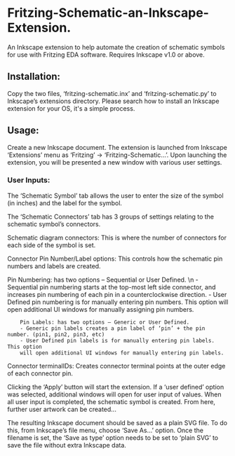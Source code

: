 # Fritzing-Schematic-an-Inkscape-Extension.

An Inkscape extension to help automate the creation of schematic symbols for use with Fritzing EDA software. 
Requires Inkscape v1.0 or above.

## Installation:
Copy the two files, ‘fritzing-schematic.inx’ and ‘fritzing-schematic.py’ to Inkscape’s extensions directory. Please search how to install an Inkscape extension for your OS, it's a simple process.

## Usage:
Create a new Inkscape document. The extension is launched from Inkscape ‘Extensions’ menu as ‘Fritzing’ → ‘Fritzing-Schematic…’. Upon launching the extension, you will be presented a new window with various user settings.

### User Inputs:
The ‘Schematic Symbol’ tab allows the user to enter the size of the symbol (in inches) and the label for the symbol.

The ‘Schematic Connectors’ tab has 3 groups of settings relating to the schematic symbol’s connectors.

Schematic diagram connectors: This is where the number of connectors for each side of the symbol is set.

Connector Pin Number/Label options: This controls how the schematic pin numbers and labels are created.

Pin Numbering: has two options – Sequential or User Defined. \n
	- Sequential pin numbering starts at the top-most left side connector, and increases pin numbering of each pin in a counterclockwise direction.
	- User Defined pin numbering is for manually entering pin numbers. This	option will open additional UI windows for manually assigning pin numbers.

		Pin Labels: has two options – Generic or User Defined.
		- Generic pin labels creates a pin label of ‘pin’ + the pin number. (pin1, pin2, pin3, etc)
		- User Defined pin labels is for manually entering pin labels. This option
		will open additional UI windows for manually entering pin labels.

  Connector terminalIDs: Creates connector terminal points at the outer edge
	of each connector pin.

Clicking the ‘Apply’ button will start the extension. If a ‘user defined’ option was selected, additional windows will open for user input of values. When all user input is completed, the schematic symbol is created. From here, further user artwork can be created...

The resulting Inkscape document should be saved as a plain SVG file.  To do this, from Inkscape’s file menu, choose ‘Save As…’ option. Once the filename is set, the ‘Save as type’ option needs to be set to ‘plain SVG’ to save the file without extra Inkscape data.



